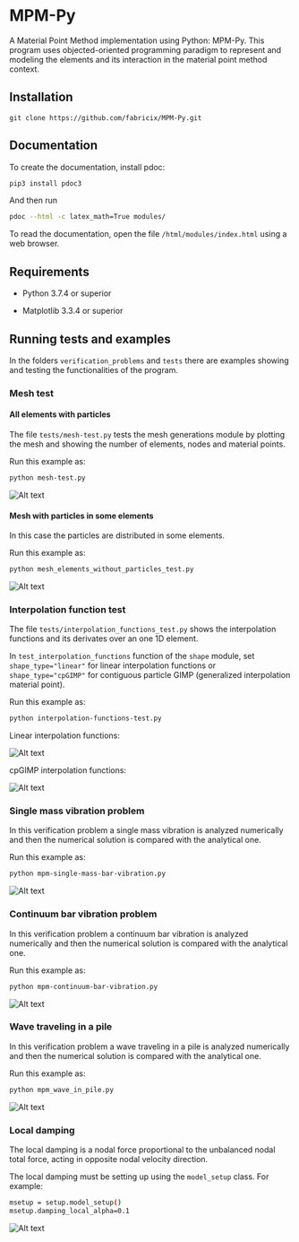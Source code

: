 # MPM-Py

A Material Point Method implementation using Python: MPM-Py. This program uses objected-oriented programming paradigm to represent and modeling the elements and its interaction in the material point method context.

## Installation

```git
git clone https://github.com/fabricix/MPM-Py.git
```

## Documentation

To create the documentation, install pdoc:

```bash
pip3 install pdoc3
```

And then run

```bash
pdoc --html -c latex_math=True modules/
```

To read the documentation, open the file `/html/modules/index.html` using a web browser.

## Requirements

* Python 3.7.4 or superior

* Matplotlib 3.3.4 or superior

## Running tests and examples

In the folders `verification_problems` and `tests` there are examples showing and testing the functionalities of the program.

### Mesh test

#### All elements with particles

The file `tests/mesh-test.py` tests the mesh generations module by plotting the mesh and showing the number of elements, nodes and material points. 

Run this example as:

```bash
python mesh-test.py
```
![Alt text](tests/mesh_test.png?raw=true "All elements with particles")

#### Mesh with particles in some elements
In this case the particles are distributed in some elements.

Run this example as:

```bash
python mesh_elements_without_particles_test.py
```
![Alt text](tests/mesh_elements_without_particles_test.png?raw=true "Elements without particles")

### Interpolation function test

The file `tests/interpolation_functions_test.py` shows the interpolation functions and its derivates over an one 1D element.

In `test_interpolation_functions` function of the `shape` module, set `shape_type="linear"` for linear interpolation functions or `shape_type="cpGIMP"` for contiguous particle GIMP (generalized interpolation material point).

Run this example as:

```bash
python interpolation-functions-test.py
```
Linear interpolation functions:

![Alt text](tests/linear_interpolation_functions_test.png?raw=true "Linear interpolation functions")

cpGIMP interpolation functions:

![Alt text](tests/cpGIMP_interpolation_functions_test.png?raw=true "Linear interpolation functions")

### Single mass vibration problem

In this verification problem a single mass vibration is analyzed numerically and then the numerical solution is compared with the analytical one.

Run this example as:

```bash
python mpm-single-mass-bar-vibration.py
```
![Alt text](verification_problems/mpm_single_mass_vibration.png?raw=true "Single mass vibration problem")

### Continuum bar vibration problem

In this verification problem a continuum bar vibration is analyzed numerically and then the numerical solution is compared with the analytical one.

Run this example as:

```bash
python mpm-continuum-bar-vibration.py
```

![Alt text](verification_problems/mpm_continuum_bar_vibration.png?raw=true "Continuum bar vibration problem")

### Wave traveling in a pile

In this verification problem a wave traveling in a pile is analyzed numerically and then the numerical solution is compared with the analytical one.

Run this example as:

```bash
python mpm_wave_in_pile.py
```

![Alt text](verification_problems/mpm_wave_in_pile.png?raw=true "Wave in pile vibration problem")

### Local damping

The local damping is a nodal force proportional to the unbalanced nodal total force, acting in opposite nodal velocity direction.

The local damping must be setting up using the `model_setup` class. For example:

```bash
msetup = setup.model_setup()
msetup.damping_local_alpha=0.1
```

![Alt text](tests/damped_continuum_bar_vibration.png?raw=true "Damped continuum bar vibration")
